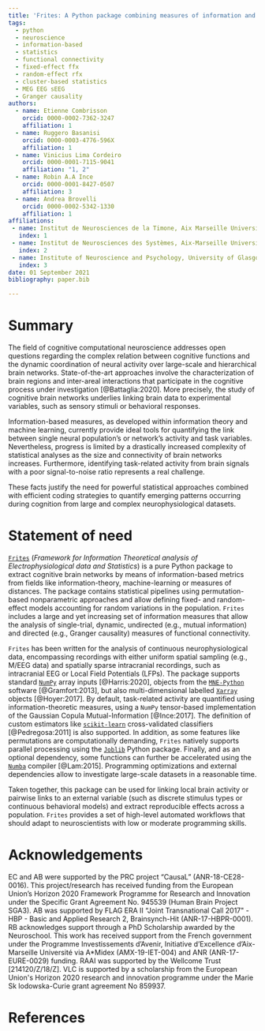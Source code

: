 ```yaml
---
title: 'Frites: A Python package combining measures of information and group-level statistics to extract cognitive brain networks'
tags:
  - python
  - neuroscience
  - information-based
  - statistics
  - functional connectivity
  - fixed-effect ffx
  - random-effect rfx
  - cluster-based statistics
  - MEG EEG sEEG
  - Granger causality
authors:
  - name: Etienne Combrisson
    orcid: 0000-0002-7362-3247
    affiliation: 1
  - name: Ruggero Basanisi
    orcid: 0000-0003-4776-596X
    affiliation: 1
  - name: Vinicius Lima Cordeiro
    orcid: 0000-0001-7115-9041
    affiliation: "1, 2"
  - name: Robin A.A Ince
    orcid: 0000-0001-8427-0507
    affiliation: 3
  - name: Andrea Brovelli
    orcid: 0000-0002-5342-1330
    affiliation: 1
affiliations:
 - name: Institut de Neurosciences de la Timone, Aix Marseille Université, UMR 7289 CNRS, 13005, Marseille, France
   index: 1
 - name: Institut de Neurosciences des Systèmes, Aix-Marseille Université, UMR 1106 Inserm, 13005, Marseille, France
   index: 2
 - name: Institute of Neuroscience and Psychology, University of Glasgow, Glasgow, UK
   index: 3
date: 01 September 2021
bibliography: paper.bib

---
```


# Summary

The field of cognitive computational neuroscience addresses open questions regarding
the complex relation between cognitive functions and the dynamic coordination of neural
activity over large-scale and hierarchical brain networks. State-of-the-art approaches
involve the characterization of brain regions and inter-areal interactions that participate
in the cognitive process under investigation [@Battaglia:2020]. More precisely, the study of cognitive
brain networks underlies linking brain data to experimental variables, such as sensory
stimuli or behavioral responses.

Information-based measures, as developed within information theory and machine learning,
currently provide ideal tools for quantifying the link between single neural population’s
or network’s activity and task variables. Nevertheless, progress is limited by a drastically increased complexity of statistical analyses as the size and connectivity of brain
networks increases. Furthermore, identifying task-related activity from brain signals
with a poor signal-to-noise ratio represents a real challenge. 

These facts justify the need for powerful statistical approaches combined with efficient
coding strategies to quantify emerging patterns occurring during cognition from large and
complex neurophysiological datasets.

# Statement of need

[`Frites`](https://brainets.github.io/frites) (_Framework for Information
Theoretical analysis of Electrophysiological data and Statistics_) is a pure Python
package to extract cognitive brain networks by means of information-based metrics
from fields like information-theory, machine-learning or measures of distances. The
package contains statistical pipelines using permutation-based nonparametric approaches
and allow defining fixed- and random-effect models accounting for random variations
in the population. `Frites` includes a large and yet increasing set of information
measures that allow the analysis of  single-trial, dynamic, undirected (e.g., mutual
information) and directed (e.g., Granger causality) measures of functional connectivity.

`Frites` has been written for the analysis of continuous neurophysiological data,
encompassing recordings with either uniform spatial sampling (e.g., M/EEG data) and
spatially sparse intracranial recordings, such as intracranial EEG or Local Field
Potentials (LFPs). The package supports standard [`NumPy`](https://numpy.org/) array
inputs [@Harris:2020], objects from the [`MNE-Python`](https://mne.tools/stable/index.html) 
software [@Gramfort:2013], but also multi-dimensional labelled 
[`Xarray`](http://xarray.pydata.org/en/stable/) objects [@Hoyer:2017]. By default, 
task-related activity are quantified using information-theoretic measures, using a
`NumPy` tensor-based implementation of the Gaussian Copula Mutual-Information
[@Ince:2017]. The definition of custom estimators like
[`scikit-learn`](https://scikit-learn.org/stable/) cross-validated classifiers
[@Pedregosa:2011] is also supported. In addition, as some features like permutations
are computationally demanding, `Frites` natively supports parallel processing using
the [`Joblib`](https://joblib.readthedocs.io/en/latest/) Python package. Finally,
and as an optional dependency, some functions can further be accelerated using the
[`Numba`](http://numba.pydata.org/) compiler [@Lam:2015]. Programming optimizations
and external dependencies allow to investigate large-scale datasets in a reasonable
time.

Taken together, this package can be used for linking local brain activity or pairwise
links to an external variable (such as discrete stimulus types or continuous behavioral
models) and extract reproducible effects across a population. `Frites` provides
a set of high-level automated workflows that should adapt to neuroscientists with
low or moderate programming skills.


# Acknowledgements

EC and AB were supported by the PRC project “CausaL” (ANR-18-CE28-0016). This
project/research has received funding from the European Union’s Horizon 2020 Framework
Programme for Research and Innovation under the Specific Grant Agreement No. 945539
(Human Brain Project SGA3). AB was supported by FLAG ERA II  “Joint Transnational
Call 2017" - HBP - Basic and Applied Research 2, Brainsynch-Hit (ANR-17-HBPR-0001).
RB acknowledges support through a PhD Scholarship awarded by the Neuroschool. This
work has received support from the French government under the Programme Investissements
d’Avenir, Initiative d’Excellence d’Aix-Marseille Université via A\*Midex
(AMX-19-IET-004) and ANR (ANR-17-EURE-0029) funding. RAAI was supported by the Wellcome
Trust [214120/Z/18/Z]. VLC is supported by a scholarship from the European Union's
Horizon 2020 research and innovation programme under the Marie Sk lodowska-Curie
grant agreement No 859937.


# References

